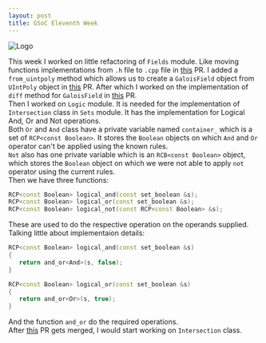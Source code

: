 ```yaml
---
layout: post
title: GSoC Eleventh Week
---
```


![Logo](https://summerofcode.withgoogle.com/static/img/summer-of-code-logo.svg)

This week I worked on little refactoring of `Fields` module. Like moving functions implementations from `.h` file to `.cpp` file in [this](https://github.com/symengine/symengine/pull/1060) PR. I added a `from_uintpoly` method which allows us to create a `GaloisField` object from `UIntPoly` object in [this](https://github.com/symengine/symengine/pull/1059/) PR. After which I worked on the implementation of `diff` method for `GaloisField` in [this](https://github.com/symengine/symengine/pull/1060) PR.
<br>
Then I worked on `Logic` module. It is needed for the implementation of `Intersection` class in `Sets` module. It has the implementation for Logical And, Or and Not operations.
<br>
Both `Or` and `And` class have a private variable named `container_` which is a set of `RCP<const Boolean>`. It stores the `Boolean` objects on which `And` and `Or` operator can't be applied using the known rules.
<br>
`Not` also has one private variable which is an `RCB<const Boolean>` object, which stores the `Boolean` object on which we were not able to apply `not` operator using the current rules.
<br>
Then we have three functions:

```C++
RCP<const Boolean> logical_and(const set_boolean &s);
RCP<const Boolean> logical_or(const set_boolean &s);
RCP<const Boolean> logical_not(const RCP<const Boolean> &s);
```

These are used to do the respective operation on the operands supplied.
<br>
Talking little about implementaion details:

```C++
RCP<const Boolean> logical_and(const set_boolean &s)
{
   return and_or<And>(s, false);
}

RCP<const Boolean> logical_or(const set_boolean &s)
{
   return and_or<Or>(s, true);
}
```

And the function `and_or` do the required operations.
<br>
After [this](https://github.com/symengine/symengine/pull/1061/) PR gets merged, I would start working on `Intersection` class.

